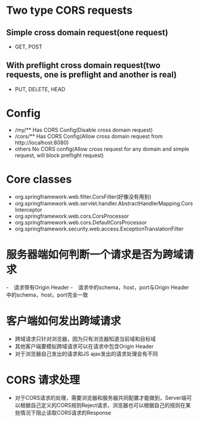 # Two type CORS requests
## Simple cross domain request(one request)
- GET, POST
## With preflight cross domain request(two requests, one is preflight and another is real)
- PUT, DELETE, HEAD


# Config
- /my/** Has CORS Config(Disable cross domain request)
- /cors/** Has CORS Config(Allow cross domain request from http://localhost:8080)
- others No CORS config(Allow cross request for any domain and simple request, will block preflight request)

# Core classes
- org.springframework.web.filter.CorsFilter(好像没有用到)
- org.springframework.web.servlet.handler.AbstractHandlerMapping.CorsInterceptor
- org.springframework.web.cors.CorsProcessor
- org.springframework.web.cors.DefaultCorsProcessor
- org.springframework.security.web.access.ExceptionTranslationFilter

# 服务器端如何判断一个请求是否为跨域请求
-　请求带有Origin Header
-　请求中的schema，host，port与Origin Header中的schema，host，port完全一致

# 客户端如何发出跨域请求
- 跨域请求只针对浏览器，因为只有浏览器知道当前域和目标域
- 其他客户端要模拟跨域请求可以在请求中包含Origin Header
- 对于浏览器自己发出的请求和JS ajax发出的请求处理会有不同

# CORS 请求处理
- 对于CORS请求的处理，需要浏览器和服务器共同配置才能做到，Server端可以根据自己定义的CORS规则Reject请求，浏览器也可以根据自己的规则在某些情况下阻止读取CORS请求的Response